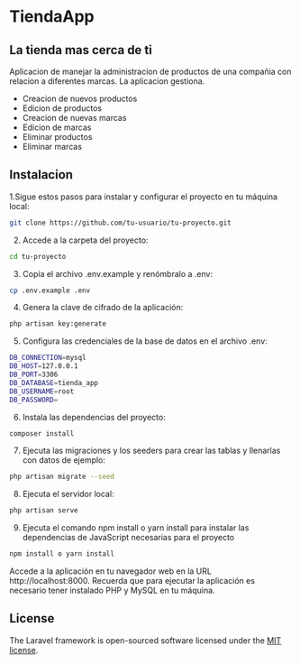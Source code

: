 # TiendaApp

## La tienda mas cerca de ti

Aplicacion de manejar la administracion de productos de una compañia con relacion a diferentes marcas.
La aplicacion gestiona.
- Creacion de nuevos productos
- Edicion de productos
- Creacion de nuevas marcas 
- Edicion de marcas
- Eliminar productos 
- Eliminar marcas


## Instalacion
1.Sigue estos pasos para instalar y configurar el proyecto en tu máquina local:

```sh
git clone https://github.com/tu-usuario/tu-proyecto.git
```

2. Accede a la carpeta del proyecto:

```sh
cd tu-proyecto
```

3. Copia el archivo .env.example y renómbralo a .env:

```sh
cp .env.example .env
```

4. Genera la clave de cifrado de la aplicación:

```sh
php artisan key:generate
```

5. Configura las credenciales de la base de datos en el archivo .env:

```sh
DB_CONNECTION=mysql
DB_HOST=127.0.0.1
DB_PORT=3306
DB_DATABASE=tienda_app
DB_USERNAME=root
DB_PASSWORD=
```

6. Instala las dependencias del proyecto:

```sh
composer install
```

7. Ejecuta las migraciones y los seeders para crear las tablas y llenarlas con datos de ejemplo:

```sh
php artisan migrate --seed
```

8. Ejecuta el servidor local:

```sh
php artisan serve
```

9. Ejecuta el comando npm install o yarn install para instalar las dependencias de JavaScript necesarias para el proyecto

```sh
npm install o yarn install
```

Accede a la aplicación en tu navegador web en la URL http://localhost:8000.
Recuerda que para ejecutar la aplicación es necesario tener instalado PHP y MySQL en tu máquina.

## License

The Laravel framework is open-sourced software licensed under the [MIT license](https://opensource.org/licenses/MIT).

